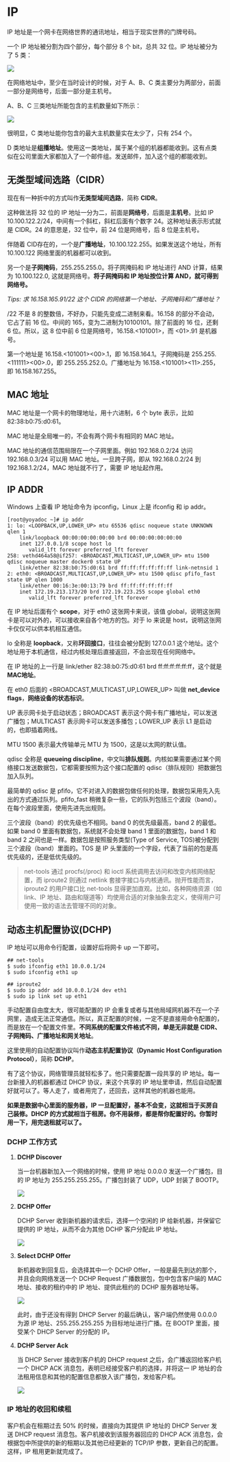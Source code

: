 # IP

IP 地址是一个网卡在网络世界的通讯地址，相当于现实世界的门牌号码。

一个 IP 地址被分割为四个部分，每个部分 8 个 bit，总共 32 位。IP 地址被分为了 5 类：

![](https://tva1.sinaimg.cn/large/006tNbRwgy1gb6q67ktdfj30ua0cqtah.jpg)

在网络地址中，至少在当时设计的时候，对于 A、B、C 类主要分为两部分，前面一部分是网络号，后面一部分是主机号。

A、B、C 三类地址所能包含的主机数量如下所示：

![](https://tva1.sinaimg.cn/large/006tNbRwgy1gb6q9gio4cj31080aatck.jpg)

很明显，C 类地址能你包含的最大主机数量实在太少了，只有 254 个。

D 类地址是**组播地址**。使用这一类地址，属于某个组的机器都能收到。这有点类似在公司里面大家都加入了一个邮件组。发送邮件，加入这个组的都能收到。

## 无类型域间选路（CIDR）

现在有一种折中的方式叫作**无类型域间选路**，简称 **CIDR**。

这种做法将 32 位的 IP 地址一分为二，前面是**网络号**，后面是**主机号**。比如 IP 10.100.122.2/24，中间有一个斜杠，斜杠后面有个数字 24。这种地址表示形式就是 CIDR。24 的意思是，32 位中，前 24 位是网络号，后 8 位是主机号。

伴随着 CID存在的，一个是**广播地址**，10.100.122.255。如果发送这个地址，所有 10.100.122 网络里面的机器都可以收到。

另一个是**子网掩码**，255.255.255.0。将子网掩码和 IP 地址进行 AND 计算，结果为 10.100.122.0, 这就是网络号。**将子网掩码和 IP 地址按位计算 AND，就可得到网络号。**



*Tips: 求 16.158.165.91/22 这个 CIDR 的网络第一个地址、子网掩码和广播地址？*

/22 不是 8 的整数倍，不好办，只能先变成二进制来看。16.158 的部分不会动，它占了前 16 位。中间的 165，变为二进制为‭10100101‬。除了前面的 16 位，还剩 6 位。所以，这 8 位中前 6 位是网络号，16.158.<101001>，而 <01>.91 是机器号。

第一个地址是 16.158.<101001><00>.1，即 16.158.164.1。子网掩码是 255.255.<111111><00>.0，即 255.255.252.0。广播地址为 16.158.<101001><11>.255，即 16.158.167.255。



## MAC 地址

MAC 地址是一个网卡的物理地址，用十六进制，6 个 byte 表示，比如 82:38:b0:75:d0:61。

MAC 地址是全局唯一的，不会有两个网卡有相同的 MAC 地址。

MAC 地址的通信范围局限在一个子网里面。例如 192.168.0.2/24 访问 192.168.0.3/24 可以用 MAC 地址。一旦跨子网，即从 192.168.0.2/24 到 192.168.1.2/24，MAC 地址就不行了，需要 IP 地址起作用。



## IP ADDR

Windows 上查看 IP 地址命令为 ipconfig，Linux 上是 ifconfig 和 ip addr。

```shell
[root@yoyadoc ~]# ip addr
1: lo: <LOOPBACK,UP,LOWER_UP> mtu 65536 qdisc noqueue state UNKNOWN qlen 1
    link/loopback 00:00:00:00:00:00 brd 00:00:00:00:00:00
    inet 127.0.0.1/8 scope host lo
       valid_lft forever preferred_lft forever
258: vethd464a58@if257: <BROADCAST,MULTICAST,UP,LOWER_UP> mtu 1500 qdisc noqueue master docker0 state UP 
    link/ether 82:38:b0:75:d0:61 brd ff:ff:ff:ff:ff:ff link-netnsid 1
2: eth0: <BROADCAST,MULTICAST,UP,LOWER_UP> mtu 1500 qdisc pfifo_fast state UP qlen 1000
    link/ether 00:16:3e:00:13:79 brd ff:ff:ff:ff:ff:ff
    inet 172.19.213.173/20 brd 172.19.223.255 scope global eth0
       valid_lft forever preferred_lft forever
```

在 IP 地址后面有个 **scope**，对于 eth0 这张网卡来说，该值 global，说明这张网卡是可以对外的，可以接收来自各个地方的包。对于 lo 来说是 host，说明这张网卡仅仅可以供本机相互通信。

lo 全称是 **loopback**，又称**环回接口**，往往会被分配到 127.0.0.1 这个地址。这个地址用于本机通信，经过内核处理后直接返回，不会出现在任何网络中。

在 IP 地址的上一行是 link/ether 82:38:b0:75:d0:61 brd ff:ff:ff:ff:ff:ff，这个就是 **MAC地址**。

在 eth0 后面的 <BROADCAST,MULTICAST,UP,LOWER_UP> 叫做 **net_device flags**，**网络设备的状态标识**。

UP 表示网卡处于启动状态；BROADCAST 表示这个网卡有广播地址，可以发送广播包；MULTICAST 表示网卡可以发送多播包；LOWER_UP 表示 L1 是启动的，也即插着网线。

MTU 1500 表示最大传输单元 MTU 为 1500，这是以太网的默认值。

qdisc 全称是 **queueing discipline**，中文叫**排队规则**。内核如果需要通过某个网络接口发送数据包，它都需要按照为这个接口配置的 qdisc（排队规则）把数据包加入队列。

最简单的 qdisc 是 pfifo，它不对进入的数据包做任何的处理，数据包采用先入先出的方式通过队列。pfifo_fast 稍微复杂一些，它的队列包括三个波段（band）。在每个波段里面，使用先进先出规则。

三个波段（band）的优先级也不相同。band 0 的优先级最高，band 2 的最低。如果 band 0 里面有数据包，系统就不会处理 band 1 里面的数据包，band 1 和 band 2 之间也是一样。数据包是按照服务类型(Type of Service, TOS)被分配到三个波段（band）里面的。TOS 是 IP 头里面的一个字段，代表了当前的包是高优先级的，还是低优先级的。



> net-tools 通过 procfs(/proc) 和 ioctl 系统调用去访问和改变内核网络配置，而 iproute2 则通过 netlink 套接字接口与内核通讯。抛开性能而言，iproute2 的用户接口比 net-tools 显得更加直观。比如，各种网络资源（如 link、IP 地址、路由和隧道等）均使用合适的对象抽象去定义，使得用户可使用一致的语法去管理不同的对象。



## 动态主机配置协议(DCHP)

IP 地址可以用命令行配置，设置好后将网卡 up 一下即可。

```shell
## net-tools
$ sudo ifconfig eth1 10.0.0.1/24
$ sudo ifconfig eth1 up

## iproute2
$ sudo ip addr add 10.0.0.1/24 dev eth1
$ sudo ip link set up eth1
```

手动配置自由度太大，很可能配置的 IP 会重复或者与其他局域网机器不在一个子网里，造成无法正常通信。所以，真正配置的时候，一定不是直接用命令配置的，而是放在一个配置文件里。**不同系统的配置文件格式不同，单是无非就是 CIDR、子网掩码、广播地址和网关地址**。

这里使用的自动配置协议叫作**动态主机配置协议（Dynamic Host Configuration Protocol）**，简称 **DCHP**。

有了这个协议，网络管理员就轻松多了。他只需要配置一段共享的 IP 地址。每一台新接入的机器都通过 DHCP 协议，来这个共享的 IP 地址里申请，然后自动配置好就可以了。等人走了，或者用完了，还回去，这样其他的机器也能用。

**如果是数据中心里面的服务器，IP 一旦配置好，基本不会变，这就相当于买房自己装修。DHCP 的方式就相当于租房。你不用装修，都是帮你配置好的。你暂时用一下，用完退租就可以了。**

### DCHP 工作方式

1. **DCHP Discover**

   当一台机器新加入一个网络的时候，使用 IP 地址 0.0.0.0 发送一个广播包，目的 IP 地址为 255.255.255.255。广播包封装了 UDP，UDP 封装了 BOOTP。

   ![](https://tva1.sinaimg.cn/large/006tNbRwgy1gb7mwlc3v9j30do08g752.jpg)

2. **DCHP Offer**

   DCHP Server 收到新机器的请求后，选择一个空闲的 IP 给新机器，并保留它提供的 IP 地址，从而不会为其他 DCHP 客户分配此 IP 地址。

   ![](https://tva1.sinaimg.cn/large/006tNbRwgy1gb7n0ht9anj30c708gt9n.jpg)

3. **Select DCHP Offer**

   新机器收到回复后，会选择其中一个 DCHP Offer，一般是最先到达的那个，并且会向网络发送一个 DCHP Request 广播数据包，包中包含客户端的 MAC 地址、接收的租约中的 IP 地址、提供此租约的 DCHP 服务器地址等。

   ![](https://tva1.sinaimg.cn/large/006tNbRwgy1gb7ndbgl5qj30dk08fmy2.jpg)

   此时，由于还没有得到 DHCP Server 的最后确认，客户端仍然使用 0.0.0.0 为源 IP 地址、255.255.255.255 为目标地址进行广播。在 BOOTP 里面，接受某个 DHCP Server 的分配的 IP。

4. **DCHP Server Ack**

   当 DHCP Server 接收到客户机的 DHCP request 之后，会广播返回给客户机一个 DHCP ACK 消息包，表明已经接受客户机的选择，并将这一 IP 地址的合法租用信息和其他的配置信息都放入该广播包，发给客户机。

   ![](https://tva1.sinaimg.cn/large/006tNbRwgy1gb7nev6od6j30cn08n0tn.jpg)

### IP 地址的收回和续租

客户机会在租期过去 50% 的时候，直接向为其提供 IP 地址的 DHCP Server 发送 DHCP request 消息包。客户机接收到该服务器回应的 DHCP ACK 消息包，会根据包中所提供的新的租期以及其他已经更新的 TCP/IP 参数，更新自己的配置。这样，IP 租用更新就完成了。